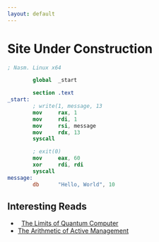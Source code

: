 ```yaml
---
layout: default
---
```


# [](#header-1) Site Under Construction


```nasm
; Nasm. Linux x64

        global  _start

        section .text
_start:
        ; write(1, message, 13
        mov     rax, 1                 
        mov     rdi, 1                 
        mov     rsi, message          
        mov     rdx, 13               
        syscall                       

        ; exit(0)
        mov     eax, 60               
        xor     rdi, rdi              
        syscall                       
message:
        db      "Hello, World", 10    

```
## [](#header-2)Interesting Reads

*   [The Limits of Quantum Computer](http://www.cs.virginia.edu/~robins/The_Limits_of_Quantum_Computers.pdf)
*   [The Arithmetic of Active Management](https://web.stanford.edu/~wfsharpe/art/active/active.htm)
